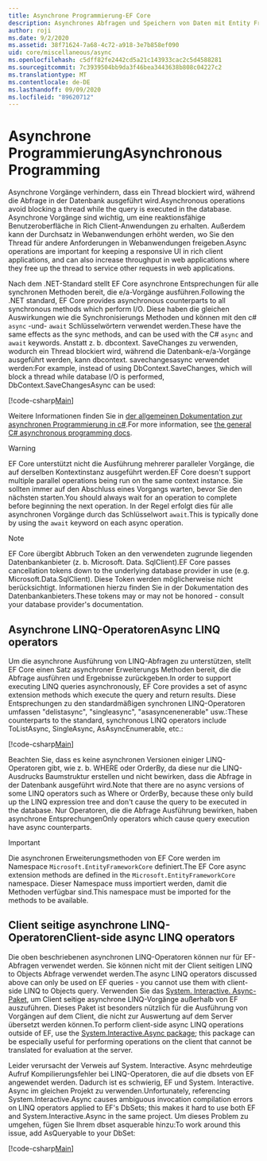 ```yaml
---
title: Asynchrone Programmierung-EF Core
description: Asynchrones Abfragen und Speichern von Daten mit Entity Framework Core
author: roji
ms.date: 9/2/2020
ms.assetid: 38f71624-7a68-4c72-a918-3e7b858ef090
uid: core/miscellaneous/async
ms.openlocfilehash: c5dff82fe2442cd5a21c143933cac2c5d4588281
ms.sourcegitcommit: 7c3939504bb9da3f46bea3443638b808c04227c2
ms.translationtype: MT
ms.contentlocale: de-DE
ms.lasthandoff: 09/09/2020
ms.locfileid: "89620712"
---
```

# <a name="asynchronous-programming"></a><span data-ttu-id="39cc6-103">Asynchrone Programmierung</span><span class="sxs-lookup"><span data-stu-id="39cc6-103">Asynchronous Programming</span></span>

<span data-ttu-id="39cc6-104">Asynchrone Vorgänge verhindern, dass ein Thread blockiert wird, während die Abfrage in der Datenbank ausgeführt wird.</span><span class="sxs-lookup"><span data-stu-id="39cc6-104">Asynchronous operations avoid blocking a thread while the query is executed in the database.</span></span> <span data-ttu-id="39cc6-105">Asynchrone Vorgänge sind wichtig, um eine reaktionsfähige Benutzeroberfläche in Rich Client-Anwendungen zu erhalten. Außerdem kann der Durchsatz in Webanwendungen erhöht werden, wo Sie den Thread für andere Anforderungen in Webanwendungen freigeben.</span><span class="sxs-lookup"><span data-stu-id="39cc6-105">Async operations are important for keeping a responsive UI in rich client applications, and can also increase throughput in web applications where they free up the thread to service other requests in web applications.</span></span>

<span data-ttu-id="39cc6-106">Nach dem .NET-Standard stellt EF Core asynchrone Entsprechungen für alle synchronen Methoden bereit, die e/a-Vorgänge ausführen.</span><span class="sxs-lookup"><span data-stu-id="39cc6-106">Following the .NET standard, EF Core provides asynchronous counterparts to all synchronous methods which perform I/O.</span></span> <span data-ttu-id="39cc6-107">Diese haben die gleichen Auswirkungen wie die Synchronisierungs Methoden und können mit den c# `async` -und- `await` Schlüsselwörtern verwendet werden.</span><span class="sxs-lookup"><span data-stu-id="39cc6-107">These have the same effects as the sync methods, and can be used with the C# `async` and `await` keywords.</span></span> <span data-ttu-id="39cc6-108">Anstatt z. b. dbcontext. SaveChanges zu verwenden, wodurch ein Thread blockiert wird, während die Datenbank-e/a-Vorgänge ausgeführt werden, kann dbcontext. savechangesasync verwendet werden:</span><span class="sxs-lookup"><span data-stu-id="39cc6-108">For example, instead of using DbContext.SaveChanges, which will block a thread while database I/O is performed, DbContext.SaveChangesAsync can be used:</span></span>

[!code-csharp[Main](../../../samples/core/Miscellaneous/Async/Program.cs#SaveChangesAsync)]

<span data-ttu-id="39cc6-109">Weitere Informationen finden Sie in [der allgemeinen Dokumentation zur asynchronen Programmierung in c#](/dotnet/csharp/async).</span><span class="sxs-lookup"><span data-stu-id="39cc6-109">For more information, see [the general C# asynchronous programming docs](/dotnet/csharp/async).</span></span>

> [!WARNING]
> <span data-ttu-id="39cc6-110">EF Core unterstützt nicht die Ausführung mehrerer paralleler Vorgänge, die auf derselben Kontextinstanz ausgeführt werden.</span><span class="sxs-lookup"><span data-stu-id="39cc6-110">EF Core doesn't support multiple parallel operations being run on the same context instance.</span></span> <span data-ttu-id="39cc6-111">Sie sollten immer auf den Abschluss eines Vorgangs warten, bevor Sie den nächsten starten.</span><span class="sxs-lookup"><span data-stu-id="39cc6-111">You should always wait for an operation to complete before beginning the next operation.</span></span> <span data-ttu-id="39cc6-112">In der Regel erfolgt dies für alle asynchronen Vorgänge durch das Schlüsselwort `await`.</span><span class="sxs-lookup"><span data-stu-id="39cc6-112">This is typically done by using the `await` keyword on each async operation.</span></span>

> [!NOTE]
> <span data-ttu-id="39cc6-113">EF Core übergibt Abbruch Token an den verwendeten zugrunde liegenden Datenbankanbieter (z. b. Microsoft. Data. SqlClient).</span><span class="sxs-lookup"><span data-stu-id="39cc6-113">EF Core passes cancellation tokens down to the underlying database provider in use (e.g. Microsoft.Data.SqlClient).</span></span> <span data-ttu-id="39cc6-114">Diese Token werden möglicherweise nicht berücksichtigt. Informationen hierzu finden Sie in der Dokumentation des Datenbankanbieters.</span><span class="sxs-lookup"><span data-stu-id="39cc6-114">These tokens may or may not be honored - consult your database provider's documentation.</span></span>  

## <a name="async-linq-operators"></a><span data-ttu-id="39cc6-115">Asynchrone LINQ-Operatoren</span><span class="sxs-lookup"><span data-stu-id="39cc6-115">Async LINQ operators</span></span>

<span data-ttu-id="39cc6-116">Um die asynchrone Ausführung von LINQ-Abfragen zu unterstützen, stellt EF Core einen Satz asynchroner Erweiterungs Methoden bereit, die die Abfrage ausführen und Ergebnisse zurückgeben.</span><span class="sxs-lookup"><span data-stu-id="39cc6-116">In order to support executing LINQ queries asynchronously, EF Core provides a set of async extension methods which execute the query and return results.</span></span> <span data-ttu-id="39cc6-117">Diese Entsprechungen zu den standardmäßigen synchronen LINQ-Operatoren umfassen "delistasync", "singleasync", "asasyncenenerable" usw.:</span><span class="sxs-lookup"><span data-stu-id="39cc6-117">These counterparts to the standard, synchronous LINQ operators include ToListAsync, SingleAsync, AsAsyncEnumerable, etc.:</span></span>

[!code-csharp[Main](../../../samples/core/Miscellaneous/Async/Program.cs#ToListAsync)]

<span data-ttu-id="39cc6-118">Beachten Sie, dass es keine asynchronen Versionen einiger LINQ-Operatoren gibt, wie z. b. WHERE oder OrderBy, da diese nur die LINQ-Ausdrucks Baumstruktur erstellen und nicht bewirken, dass die Abfrage in der Datenbank ausgeführt wird.</span><span class="sxs-lookup"><span data-stu-id="39cc6-118">Note that there are no async versions of some LINQ operators such as Where or OrderBy, because these only build up the LINQ expression tree and don't cause the query to be executed in the database.</span></span> <span data-ttu-id="39cc6-119">Nur Operatoren, die die Abfrage Ausführung bewirken, haben asynchrone Entsprechungen</span><span class="sxs-lookup"><span data-stu-id="39cc6-119">Only operators which cause query execution have async counterparts.</span></span>

> [!IMPORTANT]
> <span data-ttu-id="39cc6-120">Die asynchronen Erweiterungsmethoden von EF Core werden im Namespace `Microsoft.EntityFrameworkCore` definiert.</span><span class="sxs-lookup"><span data-stu-id="39cc6-120">The EF Core async extension methods are defined in the `Microsoft.EntityFrameworkCore` namespace.</span></span> <span data-ttu-id="39cc6-121">Dieser Namespace muss importiert werden, damit die Methoden verfügbar sind.</span><span class="sxs-lookup"><span data-stu-id="39cc6-121">This namespace must be imported for the methods to be available.</span></span>

## <a name="client-side-async-linq-operators"></a><span data-ttu-id="39cc6-122">Client seitige asynchrone LINQ-Operatoren</span><span class="sxs-lookup"><span data-stu-id="39cc6-122">Client-side async LINQ operators</span></span>

<span data-ttu-id="39cc6-123">Die oben beschriebenen asynchronen LINQ-Operatoren können nur für EF-Abfragen verwendet werden. Sie können nicht mit der Client seitigen LINQ to Objects Abfrage verwendet werden.</span><span class="sxs-lookup"><span data-stu-id="39cc6-123">The async LINQ operators discussed above can only be used on EF queries - you cannot use them with client-side LINQ to Objects query.</span></span> <span data-ttu-id="39cc6-124">Verwenden Sie das [System. Interactive. Async-Paket](https://www.nuget.org/packages/System.Interactive.Async), um Client seitige asynchrone LINQ-Vorgänge außerhalb von EF auszuführen. Dieses Paket ist besonders nützlich für die Ausführung von Vorgängen auf dem Client, die nicht zur Auswertung auf dem Server übersetzt werden können.</span><span class="sxs-lookup"><span data-stu-id="39cc6-124">To perform client-side async LINQ operations outside of EF, use the [System.Interactive.Async package](https://www.nuget.org/packages/System.Interactive.Async); this package can be especially useful for performing operations on the client that cannot be translated for evaluation at the server.</span></span>

<span data-ttu-id="39cc6-125">Leider verursacht der Verweis auf System. Interactive. Async mehrdeutige Aufruf Kompilierungsfehler bei LINQ-Operatoren, die auf die dbsets von EF angewendet werden. Dadurch ist es schwierig, EF und System. Interactive. Async im gleichen Projekt zu verwenden.</span><span class="sxs-lookup"><span data-stu-id="39cc6-125">Unfortunately, referencing System.Interactive.Async causes ambiguous invocation compilation errors on LINQ operators applied to EF's DbSets; this makes it hard to use both EF and System.Interactive.Async in the same project.</span></span> <span data-ttu-id="39cc6-126">Um dieses Problem zu umgehen, fügen Sie Ihrem dbset asquerable hinzu:</span><span class="sxs-lookup"><span data-stu-id="39cc6-126">To work around this issue, add AsQueryable to your DbSet:</span></span>

[!code-csharp[Main](../../../samples/core/Miscellaneous/AsyncWithSystemInteractive/Program.cs#SystemInteractiveAsync)]
